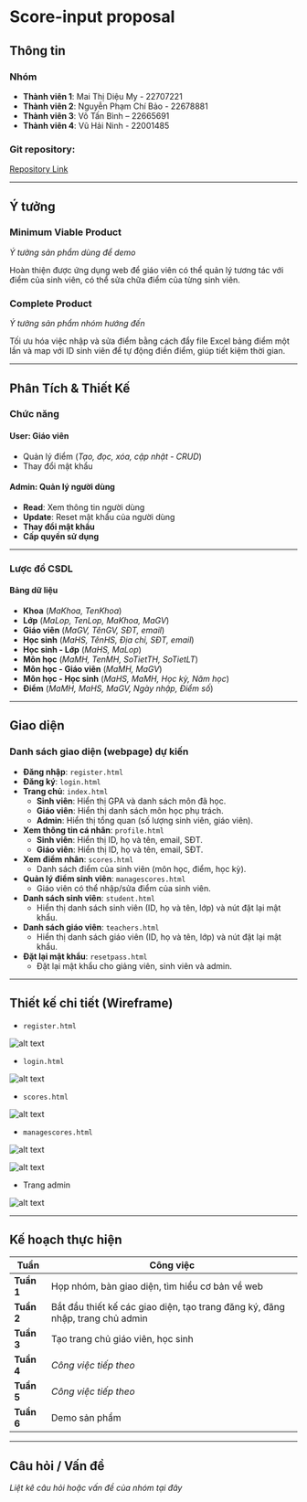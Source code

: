 # Score-input proposal

## Thông tin

### Nhóm

- **Thành viên 1**: Mai Thị Diệu My - 22707221
- **Thành viên 2**: Nguyễn Phạm Chí Bảo - 22678881
- **Thành viên 3**: Võ Tấn Bình – 22665691
- **Thành viên 4**: Vũ Hải Ninh - 22001485

### Git repository:

[Repository Link](#)

---

## Ý tưởng

### Minimum Viable Product

_Ý tưởng sản phẩm dùng để demo_

Hoàn thiện được ứng dụng web để giáo viên có thể quản lý tương tác với điểm của sinh viên, có thể sửa chữa điểm của từng sinh viên.

### Complete Product

_Ý tưởng sản phẩm nhóm hướng đến_

Tối ưu hóa việc nhập và sửa điểm bằng cách đẩy file Excel bảng điểm một lần và map với ID sinh viên để tự động điền điểm, giúp tiết kiệm thời gian.

---

## Phân Tích & Thiết Kế

### Chức năng

#### **User: Giáo viên**

- Quản lý điểm (_Tạo, đọc, xóa, cập nhật - CRUD_)
- Thay đổi mật khẩu

#### **Admin: Quản lý người dùng**

- **Read**: Xem thông tin người dùng
- **Update**: Reset mật khẩu của người dùng
- **Thay đổi mật khẩu**
- **Cấp quyền sử dụng**

---

### Lược đồ CSDL

#### **Bảng dữ liệu**

- **Khoa** (_MaKhoa, TenKhoa_)
- **Lớp** (_MaLop, TenLop, MaKhoa, MaGV_)
- **Giáo viên** (_MaGV, TênGV, SĐT, email_)
- **Học sinh** (_MaHS, TênHS, Địa chỉ, SĐT, email_)
- **Học sinh - Lớp** (_MaHS, MaLop_)
- **Môn học** (_MaMH, TenMH, SoTietTH, SoTietLT_)
- **Môn học - Giáo viên** (_MaMH, MaGV_)
- **Môn học - Học sinh** (_MaHS, MaMH, Học kỳ, Năm học_)
- **Điểm** (_MaMH, MaHS, MaGV, Ngày nhập, Điểm số_)

---

## Giao diện

### **Danh sách giao diện (webpage) dự kiến**

- **Đăng nhập**: `register.html`
- **Đăng ký**: `login.html`
- **Trang chủ**: `index.html`
  - **Sinh viên**: Hiển thị GPA và danh sách môn đã học.
  - **Giáo viên**: Hiển thị danh sách môn học phụ trách.
  - **Admin**: Hiển thị tổng quan (số lượng sinh viên, giáo viên).
- **Xem thông tin cá nhân**: `profile.html`
  - **Sinh viên**: Hiển thị ID, họ và tên, email, SĐT.
  - **Giáo viên**: Hiển thị ID, họ và tên, email, SĐT.
- **Xem điểm nhân**: `scores.html`
  - Danh sách điểm của sinh viên (môn học, điểm, học kỳ).
- **Quản lý điểm sinh viên**: `managescores.html`
  - Giáo viên có thể nhập/sửa điểm của sinh viên.
- **Danh sách sinh viên**: `student.html`
  - Hiển thị danh sách sinh viên (ID, họ và tên, lớp) và nút đặt lại mật khẩu.
- **Danh sách giáo viên**: `teachers.html`
  - Hiển thị danh sách giáo viên (ID, họ và tên, lớp) và nút đặt lại mật khẩu.
- **Đặt lại mật khẩu**: `resetpass.html`
  - Đặt lại mật khẩu cho giảng viên, sinh viên và admin.

---

## Thiết kế chi tiết (Wireframe)

- `register.html`

![alt text](images/register.png)

- `login.html`

![alt text](images/login.png)

- `scores.html`

![alt text](images/score.png)

- `managescores.html`

![alt text](images/manger1.png)

![alt text](images/manger2.png)

- Trang admin

![alt text](images/admin.png)

---

## Kế hoạch thực hiện

| Tuần       | Công việc                                                                     |
| ---------- | ----------------------------------------------------------------------------- |
| **Tuần 1** | Họp nhóm, bàn giao diện, tìm hiểu cơ bản về web                               |
| **Tuần 2** | Bắt đầu thiết kế các giao diện, tạo trang đăng ký, đăng nhập, trang chủ admin |
| **Tuần 3** | Tạo trang chủ giáo viên, học sinh                                             |
| **Tuần 4** | _Công việc tiếp theo_                                                         |
| **Tuần 5** | _Công việc tiếp theo_                                                         |
| **Tuần 6** | Demo sản phẩm                                                                 |

---

## Câu hỏi / Vấn đề

_Liệt kê câu hỏi hoặc vấn đề của nhóm tại đây_
